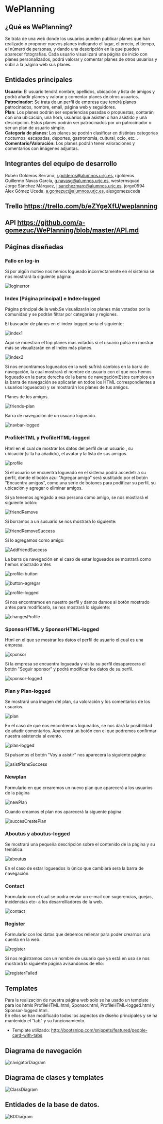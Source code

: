 # WePlanning </br>
## ¿Qué es WePlanning? </br>
Se trata de una web donde los usuarios pueden publicar planes que han realizado o proponer nuevos planes indicando el lugar, el precio, el tiempo, el número de personas, y dando una descripción en la que pueden aparecer fotografías. Cada usuario visualizará una página de inicio con planes personalizados, podrá valorar y comentar planes de otros usuarios y subir a la página web sus planes.

## Entidades principales </br>
**Usuario:** El usuario tendrá nombre, apellidos, ubicación y lista de amigos y podrá añadir planes y valorar y comentar planes de otros usuarios.</br>
**Patrocinador:** Se trata de un perfil de empresa que tendrá planes patrocinados, nombre, email, página web y seguidores.</br>
**Plan:** Los planes podrán ser experiencias pasadas o propuestas, contarán con una ubicación, una hora, usuarios que asisten o han asistido y una descripción. Estos planes podrán ser patrocinados por un patrocinador o ser un plan de usuario simple. </br>
**Categoría de planes:** Los planes se podrán clasificar en distintas categorías nocturnos, escapadas, deportes, gastronomía, cultural, ocio, etc...</br>
**Comentario/Valoración:** Los planes podrán tener valoraciones y comentarios con imágenes adjuntas.</br>

## Integrantes del equipo de desarrollo </br> 
Rubén Golderos Serrano, r.golderos@alumnos.urjc.es, rgolderos</br>
Guillermo Navas García, g.navasg@alumnos.urjc.es, westernsquad</br>
Jorge Sánchez Márquez, j.sanchezmarq@alumnos.urjc.es, jorge0594</br>
Alex Gómez Uceda, a.gomezuc@alumnos.urjc.es, alexgomezuceda</br>

## Trello  https://trello.com/b/eZYgeXfU/weplanning
## API https://github.com/a-gomezuc/WePlanning/blob/master/API.md

## Páginas diseñadas </br>
### Fallo en log-in</br>

Si por algún motivo nos hemos logueado incorrectamente en el sistema se nos mostrará la siguiente página:

![loginerror](/Maquetación/IMG/Screenshots3/loginError.png)

### Index (Página principal) e Index-logged </br>

Página principal de la web.Se visualizarán los planes más votados por la comunidad y se podrán filtrar por categorias y regiones.</br>

El buscador de planes en el index logged seria el siguiente:

![index1](/Maquetación/IMG/Screenshots3/indexSearch.png)

Aquí se muestran el top planes más votados si el usuario pulsa en mostrar más se visualizarán en el index más planes.

![index2](/Maquetación/IMG/Screenshots3/indexPlans.png)

Si nos encontramos logueados en la web  sufrirá cambios en la barra de navegación, la cual mostrará el nombre de usuario con el que nos hemos logueado en la parte derecha de la barra de navegación(Estos cambios en la barra de navegación se aplicarán en todos los HTML correspondientes a usuarios logueados) y se mostrarán los planes de tus amigos.</br>

Planes de los amigos.

![friends-plan](/Maquetación/IMG/Screenshots3/friendsPlans.png)

Barra de navegación de un usuario logueado.

![navbar-logged](/Maquetación/IMG/Screenshots3/loggedNavbar.png)

### ProfileHTML y ProfileHTML-logged</br>

Html en el cual de mostrar los datos del perfil de un usuario , su ubicación(si la ha añadido), el avatar y la lista de sus amigos.</br>

![profile](/Maquetación/IMG/Screenshots3/userProfile.png)

Si el usuario se encuentra logueado en el sistema podrá accedetr a su perfil, donde el botón azul "Agregar amigo" será sustituido por el botón "Encuentra amigos", como una serie de botones para podificar su perfil, su ubicación y  agregar o eliminar amigos.</br>

Si ya tenemos agregado a esa persona como amigo, se nos mostrará el siguiente botón:

![friendRemove](/Maquetación/IMG/Screenshots3/deleteFriend.png)

Si borramos a un susuario se nos mostrará lo siguiente:

![friendRemoveSuccess](/Maquetación/IMG/Screenshots3/removeFriendSucces.png)

Si lo agregamos como amigo:

![AddfriendSuccess](/Maquetación/IMG/Screenshots3/addFriendSuccess.png)

La barra de navegación en el caso de estar logueados se mostrará como hemos mostrado antes

![profile-button](/Maquetación/IMG/Screenshots/profile-button.png)

![button-agregar](/Maquetación/IMG/Screenshots/button-agregar.png)

![profile-logged](/Maquetación/IMG/Screenshots/profile-logged.png)

Si nos encontramos en nuestro perfil y damos damos al botón mostrado antes para modificarlo, se nos mostrará lo siguiente:

![changesProfile](/Maquetación/IMG/Screenshots3/changeProfile.png)

### SponsorHTML y SponsorHTML-logged</br>

Html en el que se mostrar los datos el perfil de usuario el cual es una empresa.</br>

![sponsor](/Maquetación/IMG/Screenshots/sponsor.png)

Si la empresa se encuentra logueada y visita su perfil desaparecera el botón "Seguir sponsor" y podrá modificar los datos de su perfil.</br>

![sponsor-logged](/Maquetación/IMG/Screenshots/sponsor-logged.png)

### Plan y Plan-logged </br>

Se mostrará una imagen del plan, su valoración y los comentarios de los usuarios.</br>

![plan](/Maquetación/IMG/Screenshots/plan.png)

En el caso de que nos encontremos logueados, se nos dará la posibilidad de añadir comentarios. Aparecerá un botón con el que podremos confirmar nuestra asistencia al evento.</br>

![plan-logged](/Maquetación/IMG/Screenshots/plan-logged.png)

Si pulsamos el botón "Voy a asistir" nos aparecerá la siguiente página:

![asistPlansSuccess](/Maquetación/IMG/Screenshots3/assitPlanSuccess.png)


### Newplan</br>

Formulario en que crearemos un nuevo plan que aparecerá a los usuarios de la página </br>

![newPlan](/Maquetación/IMG/Screenshots/newPlan.png)

Cuando creamos el plan nos aparecerá la siguente página:

![succesCreatePlan](/Maquetación/IMG/Screenshots3/succesCreatePlan.png)

### Aboutus y aboutus-logged</br>

Se mostrará una pequeña descripción sobre el contenido de la página y su temática.

![aboutus](/Maquetación/IMG/Screenshots/aboutus.png)

En el caso de estar logueados lo único que cambiará sera la barra de navegación.

### Contact </br>

Formulario con el cual se podra enviar un e-mail con sugerencias, quejas, incidencias etc- a los desarrollladores de la web.</br>

![contact](/Maquetación/IMG/Screenshots/contact.png)

### Register</br>

Formulario con los datos que debemos rellenar para poder crearnos una cuenta en la web.</br>

![register](/Maquetación/IMG/Screenshots/register.png)
</br>

Si nos registramos con un nombre de usuario que ya está en uso se nos mostrará la siguiente página avisandonos de ello:

![registerFailed](/Maquetación/IMG/Screenshots3/registerFail.png)

## Templates </br>
Para la realización de nuestra página web solo se ha usado un template para los htmls ProfileHTML.html, Sponsor.html, ProfileHTML-logged.html y Sponsor-logged.html. </br>
En ellos se han modificado todos los aspectos de diseño principales y se ha mantenido el "tab" y su funcionamiento.</br>
* Template utilizado: http://bootsnipp.com/snippets/featured/people-card-with-tabs </br>

## Diagrama de navegación </br>

![navigatorDiagram](/Maquetación/IMG/Screenshots3/NavigatorDiagram.png)

## Diagrama de clases y templates</br>

![ClassDiagram](/Maquetación/IMG/Screenshots3/classDiagram.png)

## Entidades de la base de datos.</brt>

![BDDiagram](/Maquetación/IMG/Screenshots3/BDDiagram.png)

